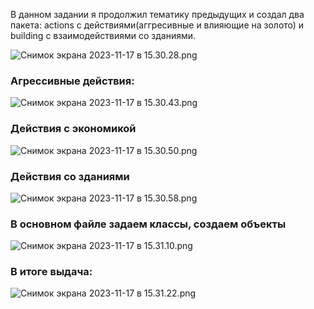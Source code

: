 В данном задании я продолжил тематику предыдущих и создал два пакета:
actions с действиями(аггресивные и влияющие на золото) и building с взаимодействиями со зданиями.

![Снимок экрана 2023-11-17 в 15.30.28.png](https://i.imgur.com/EGam5Gy.png)

### Агрессивные действия:
![Снимок экрана 2023-11-17 в 15.30.43.png](https://i.imgur.com/mUVxEPA.png)
  
### Действия с экономикой
![Снимок экрана 2023-11-17 в 15.30.50.png](https://i.imgur.com/VPrgneh.png)

### Действия со зданиями
![Снимок экрана 2023-11-17 в 15.30.58.png](https://i.imgur.com/3Wj1DY0.png)

### В основном файле задаем классы, создаем объекты
![Снимок экрана 2023-11-17 в 15.31.10.png](https://i.imgur.com/0FaBdJB.png)

### В итоге выдача:
![Снимок экрана 2023-11-17 в 15.31.22.png](https://i.imgur.com/JUnSqeK.png)